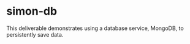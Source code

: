 # simon-db

This deliverable demonstrates using a database service, MongoDB, to persistently save data.
